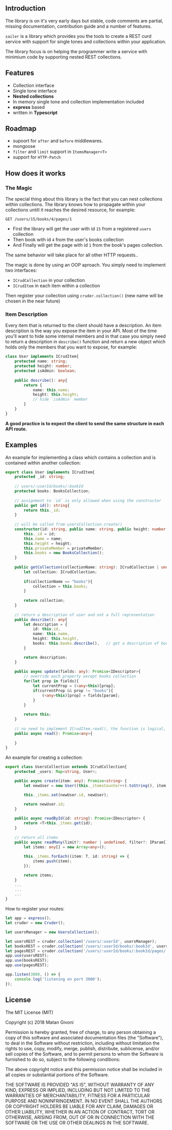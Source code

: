 ## Introduction

The library is on it's very early days but stable, code comments are partial, missing documentation, contribution guide and a number of features.

`sailer` is a library which provides you the tools to create a REST curd service with support for single tones and collections within your application.

The library focus is on helping the programmer write a service with minimium code by supporting nested REST collections.

## Features

* Collection interface 
* Single tone interface
* **Nested collections**
* In memory single tone and collection implementation included 
* **express** based
* written in **Typescript**

## Roadmap

* supoort for `after` and `before` middlewares.
* mongoose
* `filter` and `limit` support in `ItemsManager<T>`
* support for `HTTP-Patch`

## How does it works

### The Magic

The special thing about this library is the fact that you can nest collections within collections. The library knows how to propagate within your collections untill it reaches the desired resource, for example:

```
GET /users/15/books/4/pages/1
```

* First the library will get the user with id `15` from a registered `users` collection
* Then book with id `4` from the user's books collection
* And Finally will get the page with id `1` from the book's pages collection.

The same behavior will take place for all other HTTP requests..

The magic is done by using an OOP aproach. You simply need to implement two interfaces:

* `ICrudCollection` in your collection 
* `ICrudItem` in each item within a collection

Then register your collection using `cruder.collection()` (new name will be chosen in the near future)

### Item Description

Every item that is returned to the client should have a description. An item description is the way you expose the item in your API. Most of the time you'll want to hide some internal members and in that case you simply need to return a description in `describe()` function and return a new object which holds only the members that you want to expose, for example:

``` typescript
class User implements ICrudItem{
    protected name: string;
    protected height: number;
    protected isAdmin: boolean;
    
    public describe(): any{
        return {
            name: this.name;
            height: this.height;
            // hide `isAdmin` member
        }
    }
}
```

**A good practice is to expect the client to send the same structure in each API route.**

## Examples

An example for implementing a class which contains a collection and is contained within another collection:

``` typescript
export class User implements ICrudItem{   
    protected _id: string;
    
    // users/:userId/books/:bookId
    protected books: BooksCollection;
    
    // assignment to `id` is only allowed when using the constructor
    public get id(): string{
        return this._id;
    }
    
    // will be called from usersCollection.create()
    constructor(id: string, public name: string, public height: number, private privateMember: string){       
        this._id = id;
        this.name = name;
        this.height = height;        
        this.privateMember = privateMember;
        this.books = new BooksCollection();
    }
    
    public getCollection(collectionName: string): ICrudCollection | undefined{
        let collection: ICrudCollection;
        
        if(collectionName == "books"){
            collection = this.books;
        }
        
        return collection;
    }
    
    // return a description of user and not a full representation
    public describe(): any{
        let description = {
            id: this.id,
            name: this.name,
            height: this.height,
            books: this.books.describe(),   // get a description of books collection 
        }

        return description;
    }
    
    public async update(fields: any): Promise<IDescriptor>{
        // override each property except books collection
        for(let prop in fields){
            let currentProp = (<any>this)[prop];
            if(currentProp && prop != "books"){
                (<any>this)[prop] = fields[param];
            }
        }
        
        return this;
    }
    
    // no need to implement ICrudItem.read(), the function is logical, intended for single tones 
    public async read(): Promise<any>{
        
    }
}
```

An example for creating a collection: 

``` typescript
export class UsersCollection extends ICrudCollection{
    protected _users: Map<string, User>;    

    public async create(item: any): Promise<string> {
        let newUser = new User((this._itemsCounter++).toString(), item.name);        

        this._items.set(newUser.id, newUser);

        return newUser.id;
    }
    
    public async readById(id: string): Promise<IDescriptor> {
        return <T>this._items.get(id);
    }
    
    // return all items
    public async readMany(limit?: number | undefined, filter?: IParam[] | undefined): Promise<IDescriptor[]> {
        let items: any[] = new Array<any>();
        
        this._items.forEach((item: T, id: string) => {
            items.push(item);
        });

        return items;
    }
    ...
    ...
    ...
}
```

How to register your routes:

``` typescript
let app = express();
let cruder = new Cruder();

let usersManager = new UsersCollection();

let usersREST = cruder.collection('/users/:userId', usersManager);
let booksREST = cruder.collection('/users/:userId/books/:bookId', usersManager);
let pagesREST = cruder.collection('/users/:userId/books/:bookId/pages/:pageId', usersManager);
app.use(usersREST);
app.use(booksREST);
app.use(pagesREST);

app.listen(3000, () => {
    console.log('listening on port 3000');
});
```

## License

The MIT License (MIT)

Copyright (c) 2018 Matan Givoni

Permission is hereby granted, free of charge, to any person obtaining a copy of this software and associated documentation files (the "Software"), to deal in the Software without restriction, including without limitation the rights to use, copy, modify, merge, publish, distribute, sublicense, and/or sell copies of the Software, and to permit persons to whom the Software is furnished to do so, subject to the following conditions:

The above copyright notice and this permission notice shall be included in all copies or substantial portions of the Software.

THE SOFTWARE IS PROVIDED "AS IS", WITHOUT WARRANTY OF ANY KIND, EXPRESS OR IMPLIED, INCLUDING BUT NOT LIMITED TO THE WARRANTIES OF MERCHANTABILITY, FITNESS FOR A PARTICULAR PURPOSE AND NONINFRINGEMENT. IN NO EVENT SHALL THE AUTHORS OR COPYRIGHT HOLDERS BE LIABLE FOR ANY CLAIM, DAMAGES OR OTHER LIABILITY, WHETHER IN AN ACTION OF CONTRACT, TORT OR OTHERWISE, ARISING FROM, OUT OF OR IN CONNECTION WITH THE SOFTWARE OR THE USE OR OTHER DEALINGS IN THE SOFTWARE.
